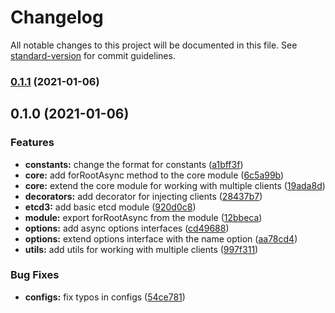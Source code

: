 # Changelog

All notable changes to this project will be documented in this file. See [standard-version](https://github.com/conventional-changelog/standard-version) for commit guidelines.

### [0.1.1](https://github.com/aleksandryackovlev/nestjs-etcd/compare/v0.1.0...v0.1.1) (2021-01-06)

## 0.1.0 (2021-01-06)


### Features

* **constants:** change the format for constants ([a1bff3f](https://github.com/aleksandryackovlev/nestjs-etcd/commit/a1bff3fa2671db487db2b8fc7a5652a83c2dadba))
* **core:** add forRootAsync method to the core module ([6c5a99b](https://github.com/aleksandryackovlev/nestjs-etcd/commit/6c5a99b26c66be469a080f37b8e348e978984a4d))
* **core:** extend the core module for working with multiple clients ([19ada8d](https://github.com/aleksandryackovlev/nestjs-etcd/commit/19ada8d6b92bc2c72919fdc03790c3e401b87185))
* **decorators:** add decorator for injecting clients ([28437b7](https://github.com/aleksandryackovlev/nestjs-etcd/commit/28437b7fee64f6f997b2c44f0ea820feebfb4945))
* **etcd3:** add basic etcd module ([920d0c8](https://github.com/aleksandryackovlev/nestjs-etcd/commit/920d0c8e2c7db380dd30aedb0888473d83a6b7e1))
* **module:** export forRootAsync from the module ([12bbeca](https://github.com/aleksandryackovlev/nestjs-etcd/commit/12bbeca3db5d5a7880dd6593cad2e924c4a01dcf))
* **options:** add async options interfaces ([cd49688](https://github.com/aleksandryackovlev/nestjs-etcd/commit/cd496883d83f3b4d66b82e706f01ce7964e401ed))
* **options:** extend options interface with the name option ([aa78cd4](https://github.com/aleksandryackovlev/nestjs-etcd/commit/aa78cd4d1fe7f710bc9c573e13b7d3eff208ab78))
* **utils:** add utils for working with multiple clients ([997f311](https://github.com/aleksandryackovlev/nestjs-etcd/commit/997f311915528f39e71891602314db83d3785de1))


### Bug Fixes

* **configs:** fix typos in configs ([54ce781](https://github.com/aleksandryackovlev/nestjs-etcd/commit/54ce781b859609b3afee528fa281a2543b8d215e))
